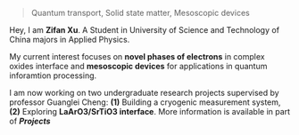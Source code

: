 > Quantum transport, Solid state matter, Mesoscopic devices

Hey, I am **Zifan Xu**. A Student in University of Science and Technology of China majors in Applied Physics. 

My current interest focuses on **novel phases of electrons** in complex oxides interface and **mesoscopic devices** for applications in quantum inforamtion processing. 

I am now working on two undergraduate research projects supervised by professor Guanglei Cheng: **(1)** Building a cryogenic measurement system, **(2)** Exploring **LaArO3/SrTiO3 interface**. More information is available in part of  ***Projects***